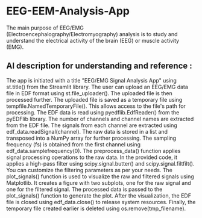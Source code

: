 # EEG-EEM-Analysis-App
The main purpose of EEG/EMG (Electroencephalography/Electromyography) analysis is to study and understand the electrical activity of the brain (EEG) or muscle activity (EMG). 


## AI description for understanding and reference :
The app is initiated with a title "EEG/EMG Signal Analysis App" using st.title() from the Streamlit library.
The user can upload an EEG/EMG data file in EDF format using st.file_uploader(). The uploaded file is then processed further.
The uploaded file is saved as a temporary file using tempfile.NamedTemporaryFile(). This allows access to the file's path for processing.
The EDF data is read using pyedflib.EdfReader() from the pyEDFlib library. The number of channels and channel names are extracted from the EDF file.
The signals from each channel are extracted using edf_data.readSignal(channel). The raw data is stored in a list and transposed into a NumPy array for further processing.
The sampling frequency (fs) is obtained from the first channel using edf_data.samplefrequency(0).
The preprocess_data() function applies signal processing operations to the raw data. In the provided code, it applies a high-pass filter using scipy.signal.butter() and scipy.signal.filtfilt(). You can customize the filtering parameters as per your needs.
The plot_signals() function is used to visualize the raw and filtered signals using Matplotlib. It creates a figure with two subplots, one for the raw signal and one for the filtered signal.
The processed data is passed to the plot_signals() function to generate the plot.
After the visualization, the EDF file is closed using edf_data.close() to release system resources.
Finally, the temporary file created earlier is deleted using os.remove(tmp_filename).
